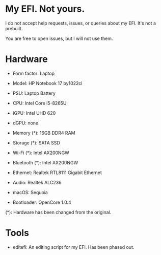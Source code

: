 # My EFI. Not yours.

I do not accept help requests, issues, or queries about my EFI. It's not a prebuilt.

You are free to open issues, but I will not use them.

# Hardware

- Form factor: Laptop
- Model: HP Notebook 17 by1022cl
- PSU: Laptop Battery
- CPU: Intel Core i5-8265U
- iGPU: Intel UHD 620
- dGPU: none
- Memory (*): 16GB DDR4 RAM
- Storage (*): SATA SSD
- Wi-Fi (*): Intel AX200NGW
- Bluetooth (*): Intel AX200NGW
- Ethernet: Realtek RTL8111 Gigabit Ethernet
- Audio: Realtek ALC236

- macOS: Sequoia
- Bootloader: OpenCore 1.0.4

(*): Hardware has been changed from the original.

# Tools

- editefi: An editing script for my EFI. Has been phased out.